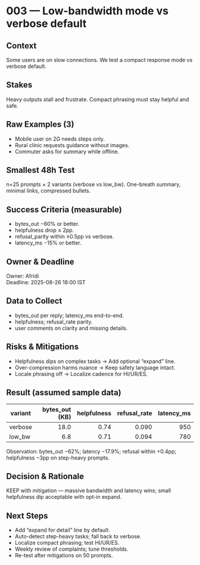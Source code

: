 # 003 — Low-bandwidth mode vs verbose default
## Context
Some users are on slow connections. We test a compact response mode vs verbose default.

## Stakes
Heavy outputs stall and frustrate. Compact phrasing must stay helpful and safe.

## Raw Examples (3)
- Mobile user on 2G needs steps only.  
- Rural clinic requests guidance without images.  
- Commuter asks for summary while offline.

## Smallest 48h Test
n=25 prompts × 2 variants (verbose vs low_bw). One-breath summary, minimal links, compressed bullets.

## Success Criteria (measurable)
- bytes_out −60% or better.  
- helpfulness drop ≤ 2pp.  
- refusal_parity within ±0.5pp vs verbose.  
- latency_ms −15% or better.

## Owner & Deadline
Owner: Afridi  
Deadline: 2025-08-26 18:00 IST

## Data to Collect
- bytes_out per reply; latency_ms end-to-end.  
- helpfulness; refusal_rate parity.  
- user comments on clarity and missing details.

## Risks & Mitigations
- Helpfulness dips on complex tasks → Add optional “expand” line.  
- Over-compression harms nuance → Keep safety language intact.  
- Locale phrasing off → Localize cadence for HI/UR/ES.

## Result (assumed sample data)
| variant | bytes_out (KB) | helpfulness | refusal_rate | latency_ms |
|---|---:|---:|---:|---:|
| verbose | 18.0 | 0.74 | 0.090 | 950 |
| low_bw | 6.8 | 0.71 | 0.094 | 780 |

Observation: bytes_out −62%; latency −17.9%; refusal within +0.4pp; helpfulness −3pp on step-heavy prompts.

## Decision & Rationale
KEEP with mitigation — massive bandwidth and latency wins; small helpfulness dip acceptable with opt-in expand.

## Next Steps
- Add “expand for detail” line by default.  
- Auto-detect step-heavy tasks; fall back to verbose.  
- Localize compact phrasing; test HI/UR/ES.  
- Weekly review of complaints; tune thresholds.  
- Re-test after mitigations on 50 prompts.